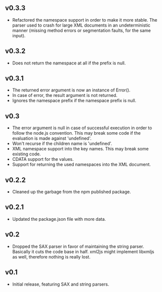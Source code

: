 ## v0.3.3
 * Refactored the namespace support in order to make it more stable. The parser used to crash for large XML documents in an undeterministic manner (missing method errors or segmentation faults, for the same input).

## v0.3.2
 * Does not return the namespace at all if the prefix is null.

## v0.3.1
 * The returned error argument is now an instance of Error().
 * In case of error, the result argument is not returned.
 * Ignores the namespace prefix if the namespace prefix is null.

## v0.3
 * The error argument is null in case of successful execution in order to follow the node.js convention. This may break some code if the evaluation is made against 'undefined'.
 * Won't recurse if the children name is 'undefined'.
 * XML namespace support into the key names. This may break some existing code.
 * CDATA support for the values.
 * Support for returning the used namespaces into the XML document.

## v0.2.2
 * Cleaned up the garbage from the npm published package.

## v0.2.1
 * Updated the package.json file with more data.

## v0.2
 * Dropped the SAX parser in favor of maintaining the string parser. Basically it cuts the code base in half. xml2js might implement libxmljs as well, therefore nothing is really lost.

## v0.1
 * Initial release, featuring SAX and string parsers.
